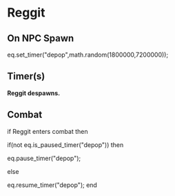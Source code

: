 # Reggit


## On NPC Spawn

eq.set_timer("depop",math.random(1800000,7200000));


## Timer(s)

**Reggit despawns.**


## Combat

if Reggit enters combat  then


if(not eq.is_paused_timer("depop")) then



eq.pause_timer("depop");


else


eq.resume_timer("depop");
end
